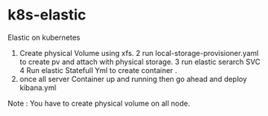 # k8s-elastic
Elastic on kubernetes

1. Create physical Volume using xfs.
2 run local-storage-provisioner.yaml to create pv and attach with physical storage.
3 run elastic serarch SVC
4 Run elastic Statefull Yml to create container .
5. once all server Container up and running then go ahead and deploy kibana.yml 


Note : You have to create physical volume on all node. 
